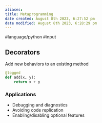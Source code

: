 ```yaml
---
aliases: 
title: Metaprogramming
date created: August 8th 2023, 6:27:52 pm
date modified: August 8th 2023, 6:28:29 pm
---
```


#language/python 
#input 

## Decorators
Add new behaviors to an existing method

```python
@logged
def add(x, y):
	return x + y
```

### Applications
- Debugging and diagnostics
- Avoiding code replication
- Enabling/disabling optional features

